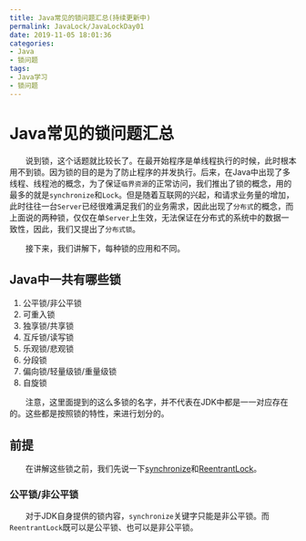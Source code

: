 ```yaml
---
title: Java常见的锁问题汇总(持续更新中)
permalink: JavaLock/JavaLockDay01
date: 2019-11-05 18:01:36
categories:
- Java
- 锁问题
tags:
- Java学习
- 锁问题
---
```


# Java常见的锁问题汇总

&emsp;&emsp;说到锁，这个话题就比较长了。在最开始程序是单线程执行的时候，此时根本用不到锁。因为锁的目的是为了防止程序的并发执行。后来，在Java中出现了多线程、线程池的概念，为了保证`临界资源`的正常访问，我们推出了锁的概念，用的最多的就是`synchronize`和`Lock`。但是随着互联网的兴起，和请求业务量的增加，此时往往一台`Server`已经很难满足我们的业务需求，因此出现了`分布式`的概念，而上面说的两种锁，仅仅在单`Server`上生效，无法保证在分布式的系统中的数据一致性，因此，我们又提出了`分布式锁`。

&emsp;&emsp;接下来，我们讲解下，每种锁的应用和不同。

## Java中一共有哪些锁

1. 公平锁/非公平锁
2. 可重入锁
3. 独享锁/共享锁
4. 互斥锁/读写锁
5. 乐观锁/悲观锁
6. 分段锁
7. 偏向锁/轻量级锁/重量级锁
8. 自旋锁

&emsp;&emsp;注意，这里面提到的这么多锁的名字，并不代表在JDK中都是一一对应存在的。这些都是按照锁的特性，来进行划分的。

## 前提

&emsp;&emsp;在讲解这些锁之前，我们先说一下<a href="/JavaLock/JavaLockDay02/">synchronize</a>和<a href="/JavaLock/JavaLockDay03/">ReentrantLock</a>。

### 公平锁/非公平锁

&emsp;&emsp;对于JDK自身提供的锁内容，`synchronize`关键字只能是非公平锁。而`ReentrantLock`既可以是公平锁、也可以是非公平锁。

